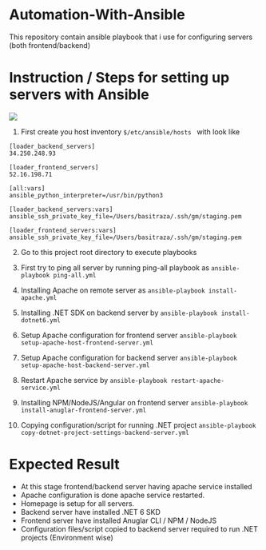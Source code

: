# Automation-With-Ansible
This repository contain ansible playbook that i use for configuring servers (both frontend/backend)



# Instruction / Steps for setting up servers with Ansible
![](https://i.ibb.co/YyKSPX6/Screenshot-2022-05-25-at-11-58-39-AM.png)

1. First create you host inventory ```$/etc/ansible/hosts ``` with look like
```
[loader_backend_servers]
34.250.248.93

[loader_frontend_servers]
52.16.198.71

[all:vars]
ansible_python_interpreter=/usr/bin/python3

[loader_backend_servers:vars]
ansible_ssh_private_key_file=/Users/basitraza/.ssh/gm/staging.pem

[loader_frontend_servers:vars]
ansible_ssh_private_key_file=/Users/basitraza/.ssh/gm/staging.pem
```
2. Go to this project root directory to execute playbooks

3. First try to ping all server by running ping-all playbook as ```ansible-playbook ping-all.yml```

4. Installing Apache on remote server as ```ansible-playbook install-apache.yml```

5. Installing .NET SDK on backend server by ```ansible-playbook install-dotnet6.yml```

6. Setup Apache configuration for frontend server ```ansible-playbook setup-apache-host-frontend-server.yml```

7. Setup Apache configuration for backend server ```ansible-playbook setup-apache-host-backend-server.yml```

8. Restart Apache service by ```ansible-playbook restart-apache-service.yml```

9. Installing NPM/NodeJS/Angular on frontend server ```ansible-playbook install-anuglar-frontend-server.yml```

10. Copying configuration/script for running .NET project ```ansible-playbook copy-dotnet-project-settings-backend-server.yml```

# Expected Result
- At this stage frontend/backend server having apache service installed
- Apache configuration is done apache service restarted. 
- Homepage is setup for all servers.
- Backend server have installed .NET 6 SKD  
- Frontend server have installed Anuglar CLI / NPM / NodeJS
- Configuration files/script copied to backend server required to run .NET projects (Environment wise)
